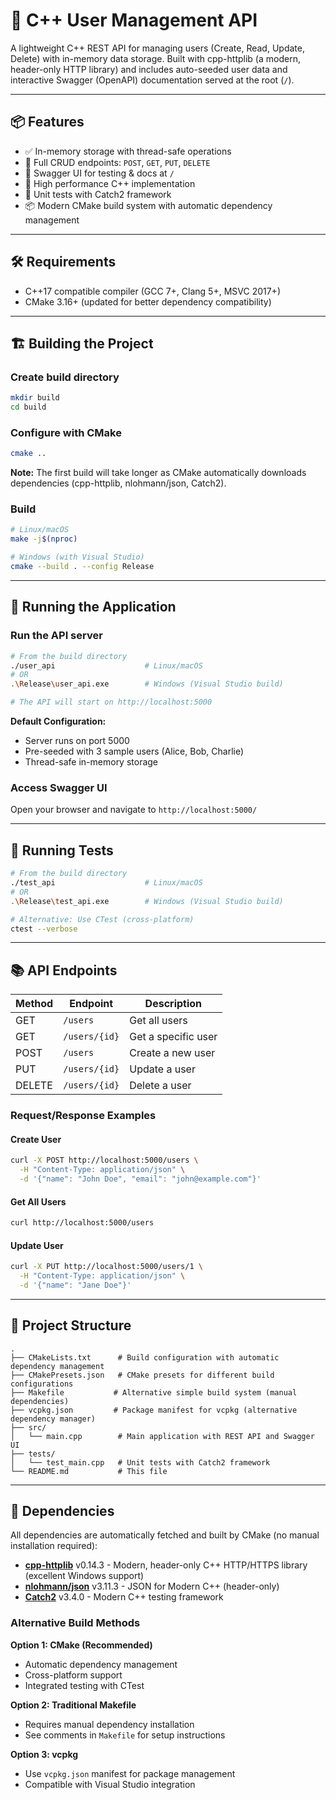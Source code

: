 # 🧩 C++ User Management API

A lightweight C++ REST API for managing users (Create, Read, Update, Delete) with in-memory data storage. Built with cpp-httplib (a modern, header-only HTTP library) and includes auto-seeded user data and interactive Swagger (OpenAPI) documentation served at the root (`/`).

---

## 📦 Features

- ✅ In-memory storage with thread-safe operations
- 🔄 Full CRUD endpoints: `POST`, `GET`, `PUT`, `DELETE`  
- 🧪 Swagger UI for testing & docs at `/` 
- 🚀 High performance C++ implementation
- 🧰 Unit tests with Catch2 framework
- 📦 Modern CMake build system with automatic dependency management

---

## 🛠️ Requirements

- C++17 compatible compiler (GCC 7+, Clang 5+, MSVC 2017+)
- CMake 3.16+ (updated for better dependency compatibility)

---

## 🏗️ Building the Project

### Create build directory

```bash
mkdir build
cd build
```

### Configure with CMake

```bash
cmake ..
```

**Note:** The first build will take longer as CMake automatically downloads dependencies (cpp-httplib, nlohmann/json, Catch2).

### Build

```bash
# Linux/macOS
make -j$(nproc)

# Windows (with Visual Studio)
cmake --build . --config Release
```

---

## 🚀 Running the Application

### Run the API server

```bash
# From the build directory
./user_api                    # Linux/macOS
# OR
.\Release\user_api.exe        # Windows (Visual Studio build)

# The API will start on http://localhost:5000
```

**Default Configuration:**
- Server runs on port 5000
- Pre-seeded with 3 sample users (Alice, Bob, Charlie)
- Thread-safe in-memory storage

### Access Swagger UI

Open your browser and navigate to `http://localhost:5000/`

---

## 🧪 Running Tests

```bash
# From the build directory
./test_api                    # Linux/macOS
# OR
.\Release\test_api.exe        # Windows (Visual Studio build)

# Alternative: Use CTest (cross-platform)
ctest --verbose
```

---

## 📚 API Endpoints

| Method | Endpoint | Description |
|--------|----------|-------------|
| GET    | `/users` | Get all users |
| GET    | `/users/{id}` | Get a specific user |
| POST   | `/users` | Create a new user |
| PUT    | `/users/{id}` | Update a user |
| DELETE | `/users/{id}` | Delete a user |

### Request/Response Examples

#### Create User

```bash
curl -X POST http://localhost:5000/users \
  -H "Content-Type: application/json" \
  -d '{"name": "John Doe", "email": "john@example.com"}'
```

#### Get All Users

```bash
curl http://localhost:5000/users
```

#### Update User

```bash
curl -X PUT http://localhost:5000/users/1 \
  -H "Content-Type: application/json" \
  -d '{"name": "Jane Doe"}'
```

---

## 📁 Project Structure

```text
.
├── CMakeLists.txt      # Build configuration with automatic dependency management
├── CMakePresets.json   # CMake presets for different build configurations
├── Makefile           # Alternative simple build system (manual dependencies)
├── vcpkg.json         # Package manifest for vcpkg (alternative dependency manager)
├── src/
│   └── main.cpp        # Main application with REST API and Swagger UI
├── tests/
│   └── test_main.cpp   # Unit tests with Catch2 framework
└── README.md           # This file
```

---

## 🔧 Dependencies

All dependencies are automatically fetched and built by CMake (no manual installation required):

- **[cpp-httplib](https://github.com/yhirose/cpp-httplib)** v0.14.3 - Modern, header-only C++ HTTP/HTTPS library (excellent Windows support)
- **[nlohmann/json](https://github.com/nlohmann/json)** v3.11.3 - JSON for Modern C++ (header-only)
- **[Catch2](https://github.com/catchorg/Catch2)** v3.4.0 - Modern C++ testing framework

### Alternative Build Methods

**Option 1: CMake (Recommended)**
- Automatic dependency management
- Cross-platform support
- Integrated testing with CTest

**Option 2: Traditional Makefile**
- Requires manual dependency installation
- See comments in `Makefile` for setup instructions

**Option 3: vcpkg**
- Use `vcpkg.json` manifest for package management
- Compatible with Visual Studio integration
